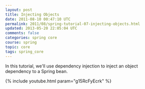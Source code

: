 ```yaml
---           
layout: post
title: Injecting Objects
date: 2011-08-10 00:47:10 UTC
permalink: 2011/08/spring-tutorial-07-injecting-objects.html
updated: 2013-05-20 22:05:04 UTC
comments: false
categories: spring core
course: spring
topic: core
tags: spring_core
---
```


In this tutorial, we'll use dependency injection to inject an object dependency to a Spring bean. 

{% include youtube.html param="g15RcFyEcrk" %}

